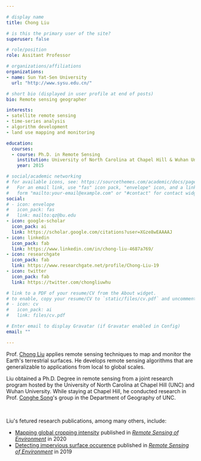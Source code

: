 ```yaml
---

# display name
title: Chong Liu

# is this the primary user of the site?
superuser: false

# role/position
role: Assitant Professor 

# organizations/affiliations
organizations:
- name: Sun Yat-Sen University
  url: "http://www.sysu.edu.cn/"

# short bio (displayed in user profile at end of posts)
bio: Remote sensing geographer

interests:
- satellite remote sensing
- time-series analysis
- algorithm development
- land use mapping and monitoring

education:
  courses:
  - course: Ph.D. in Remote Sensing
    institution: University of North Carolina at Chapel Hill & Wuhan University
    year: 2015

# social/academic networking
# for available icons, see: https://sourcethemes.com/academic/docs/page-builder/#icons
#   For an email link, use "fas" icon pack, "envelope" icon, and a link in the
#   form "mailto:your-email@example.com" or "#contact" for contact widget.
social:
# - icon: envelope
#   icon_pack: fas
#   link: mailto:qz@bu.edu
- icon: google-scholar
  icon_pack: ai
  link: https://scholar.google.com/citations?user=XGze8wEAAAAJ
- icon: linkedin
  icon_pack: fab
  link: https://www.linkedin.com/in/chong-liu-4687a769/
- icon: researchgate
  icon_pack: fab
  link: https://www.researchgate.net/profile/Chong-Liu-19
- icon: twitter
  icon_pack: fab
  link: https://twitter.com/chongliuwhu

# link to a PDF of your resume/CV from the About widget.
# to enable, copy your resume/CV to `static/files/cv.pdf` and uncomment the lines below.
# - icon: cv
#   icon_pack: ai
#   link: files/cv.pdf

# Enter email to display Gravatar (if Gravatar enabled in Config)
email: ""

---
```


Prof. [Chong Liu](https://scholar.google.com/citations?user=XGze8wEAAAAJ) applies remote sensing techniques to map and monitor the Earth's terrestrial surfaces.
He develops remote sensing algorithms that are generalizable to applications from local to global scales. 
<br>

Liu obtained a Ph.D. Degree in remote sensing from a joint research program hosted by the University of North Carolina at Chapel Hill (UNC) and Wuhan University.
While staying at Chapel Hill, he conducted research in Prof. [Conghe Song](https://csong.web.unc.edu/)'s group in the Department of Geography of UNC. 

<br>

Liu's fetured research publications, among many others, include:
- [Mapping global cropping intensity](https://www.sciencedirect.com/science/article/abs/pii/S0034425720304685)
  published in [_Remote Sensing of Environment_](https://www.journals.elsevier.com/remote-sensing-of-environment) in 2020
- [Detecting impervious surface occurence](https://www.sciencedirect.com/science/article/pii/S0034425719301762)
  published in [_Remote Sensing of Environment_](https://www.journals.elsevier.com/remote-sensing-of-environment) in 2019

<br>



